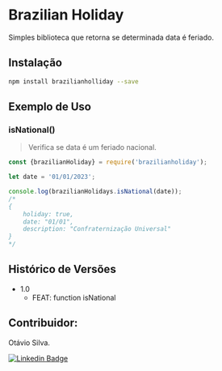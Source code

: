 # Brazilian Holiday

Simples biblioteca que retorna se determinada data é feriado.

## Instalação

```sh
npm install brazilianholliday --save
```

## Exemplo de Uso

### isNational()
> Verifica se data é um feriado nacional.

~~~javascript
const {brazilianHoliday} = require('brazilianholiday');

let date = '01/01/2023';

console.log(brazilianHolidays.isNational(date));
/*
{
    holiday: true,
    date: "01/01",
    description: "Confraternização Universal"
}
*/

~~~


## Histórico de Versões

* 1.0
    * FEAT: function isNational

## Contribuidor:

Otávio Silva.

[![Linkedin Badge](https://img.shields.io/badge/-LinkedIn-blue?style=flat-square&logo=Linkedin&logoColor=white&link=https://www.linkedin.com/in/otaviosilva22/)](https://www.linkedin.com/in/otaviosilva22/)